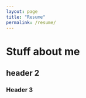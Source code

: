 ```yaml
---
layout: page
title: "Resume"
permalink: /resume/
---
```

# Stuff about me 
## header 2
### Header 3 
